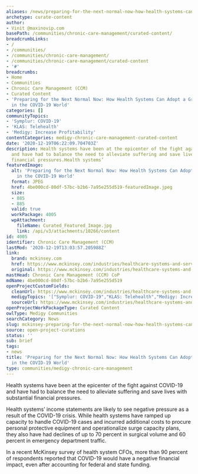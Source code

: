```yaml
---
aliases: /news/preparing-for-the-next-normal-now-how-health-systems-can-adopt-a-growth-transformation-in-the-covid-19-world
archetype: curate-content
author:
- Vinit @maxinovip.com
basePath: /communities/chronic-care-management/curated-content/
breadcrumbLinks:
- /
- /communities/
- /communities/chronic-care-management/
- /communities/chronic-care-management/curated-content
- '#'
breadcrumbs:
- Home
- Communities
- Chronic Care Management (CCM)
- Curated Content
- 'Preparing for the Next Normal Now: How Health Systems Can Adopt a Growth Transformation
  in the COVID-19 World'
categories: []
communityTopics:
- 'Symplur: COVID-19'
- 'KLAS: Telehealth'
- 'Medigy: Increase Profitability'
contentCategories: medigy-chronic-care-management-curated-content
date: '2020-12-19T06:22:09.704703Z'
description: Health systems have been at the epicenter of the fight against COVID-19
  and have had to balance the need to alleviate suffering and save lives with substantial
  financial pressures.Health systems’
featuredImage:
  alt: 'Preparing for the Next Normal Now: How Health Systems Can Adopt a Growth Transformation
    in the COVID-19 World'
  format: JPEG
  href: 4be000cd-80df-57bc-b2b6-7a95e255d519-featuredImage.jpeg
  size:
  - 885
  - 885
  valid: true
  workPackage: 4005
  wpAttachment:
    fileName: Curated_Featured_Image.jpg
    link: /api/v3/attachments/10266/content
id: 4005
identifier: Chronic Care Management (CCM)
lastMod: '2020-12-19T13:03:57.205988Z'
link:
  brand: mckinsey.com
  href: https://www.mckinsey.com/industries/healthcare-systems-and-services/our-insights/preparing-for-the-next-normal-now-how-health-systems-can-adopt-a-growth-transformation-in-the-covid-19-world
  original: https://www.mckinsey.com/industries/healthcare-systems-and-services/our-insights/preparing-for-the-next-normal-now-how-health-systems-can-adopt-a-growth-transformation-in-the-covid-19-world
mastHead: Chronic Care Management (CCM) CoP
mdName: 4be000cd-80df-57bc-b2b6-7a95e255d519
openProjectCustomFields:
  cleanUrl: https://www.mckinsey.com/industries/healthcare-systems-and-services/our-insights/preparing-for-the-next-normal-now-how-health-systems-can-adopt-a-growth-transformation-in-the-covid-19-world
  medigyTopics: '["Symplur: COVID-19","KLAS: Telehealth","Medigy: Increase Profitability"]'
  sourceUrl: https://www.mckinsey.com/industries/healthcare-systems-and-services/our-insights/preparing-for-the-next-normal-now-how-health-systems-can-adopt-a-growth-transformation-in-the-covid-19-world
openProjectWorkPackageType: Curated Content
owlType: Medigy Communities
searchCategory: News
slug: mckinsey-preparing-for-the-next-normal-now-how-health-systems-can-adopt-a-growth-transformation-in-the-covid-19-world
source: open-project-curations
status: ''
sub: brief
tags:
- news
title: 'Preparing for the Next Normal Now: How Health Systems Can Adopt a Growth Transformation
  in the COVID-19 World'
type: communities/medigy-chronic-care-management
---
```


<p>Health systems have been at the epicenter of the fight against COVID-19 and have had to balance the need to alleviate suffering and save lives with substantial financial pressures.</p><p>Health systems’ income statements are likely to see negative pressure as a result of the COVID-19 crisis. While health systems have ramped up capacity to handle COVID-19 cases and incurred additional costs to procure personal protective equipment and operationalize surge capacity plans, they also have had declines of up to 70 percent in surgical volume and 60 percent in emergency department traffic.</p><p>In a recent McKinsey survey of health system CFOs, more than 90 percent of respondents reported that COVID-19 would have a negative financial impact, even after accounting for federal and state funding.</p>